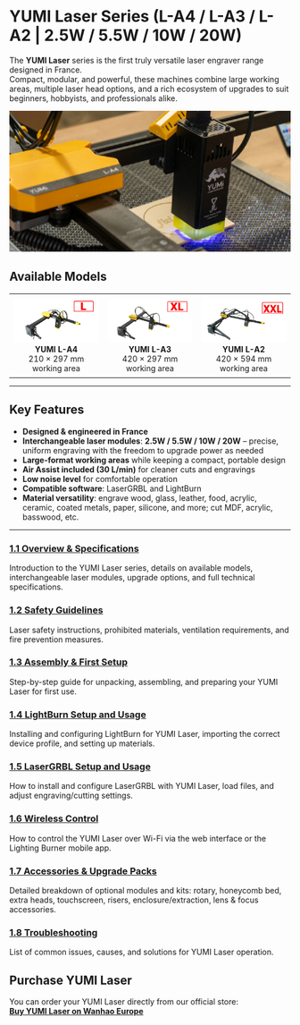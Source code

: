 # YUMI Laser Series (L-A4 / L-A3 / L-A2 | 2.5W / 5.5W / 10W / 20W)

The **YUMI Laser** series is the first truly versatile laser engraver range designed in France.  
Compact, modular, and powerful, these machines combine large working areas, multiple laser head options, and a rich ecosystem of upgrades to suit beginners, hobbyists, and professionals alike.

<img src="../../img/Yumi_laser/Yumi_laser/yumi_laser_01.png" width="550" alt="YUMI Laser Overview">

## Available Models

<table style="border-collapse: collapse; border: none !important;">
  <tr>
    <td style="text-align: center; padding: 8px; border: none !important;">
      <img src="../../img/Yumi_laser/Yumi_laser/yumi_laser_L-A4.png" width="250" alt="YUMI L-A4"><br>
      <b>YUMI L-A4</b><br>
      210 × 297 mm working area
    </td>
    <td style="text-align: center; padding: 8px; border: none !important;">
      <img src="../../img/Yumi_laser/Yumi_laser/yumi_laser_L-A3.png" width="250" alt="YUMI L-A3"><br>
      <b>YUMI L-A3</b><br>
      420 × 297 mm working area
    </td>
    <td style="text-align: center; padding: 8px; border: none !important;">
      <img src="../../img/Yumi_laser/Yumi_laser/yumi_laser_L-A2.png" width="250" alt="YUMI L-A2"><br>
      <b>YUMI L-A2</b><br>
      420 × 594 mm working area
    </td>
  </tr>
</table>


---

## Key Features
- **Designed & engineered in France**
- **Interchangeable laser modules**: **2.5W / 5.5W / 10W / 20W** – precise, uniform engraving with the freedom to upgrade power as needed
- **Large-format working areas** while keeping a compact, portable design
- **Air Assist included (30 L/min)** for cleaner cuts and engravings
- **Low noise level** for comfortable operation
- **Compatible software**: LaserGRBL and LightBurn
- **Material versatility**: engrave wood, glass, leather, food, acrylic, ceramic, coated metals, paper, silicone, and more; cut MDF, acrylic, basswood, etc.

---

### [1.1 Overview & Specifications](Yumi_Laser_Overview.md)
Introduction to the YUMI Laser series, details on available models, interchangeable laser modules, upgrade options, and full technical specifications.  

### [1.2 Safety Guidelines](Yumi_Laser_Safety.md)
Laser safety instructions, prohibited materials, ventilation requirements, and fire prevention measures.  

### [1.3 Assembly & First Setup](https://www.dropbox.com/scl/fi/padqpqt2lru4ei1qlo9q2/LA4-Notice-V0.8.pdf?rlkey=9mbpopw79ce0kvnbask1epanf&e=1&st=e0222g5e&dl=1)
Step-by-step guide for unpacking, assembling, and preparing your YUMI Laser for first use.  

### [1.4 LightBurn Setup and Usage](Yumi_Laser_LightBurn.md)
Installing and configuring LightBurn for YUMI Laser, importing the correct device profile, and setting up materials.  

### [1.5 LaserGRBL Setup and Usage](Yumi_Laser_LaserGRBL.md)
How to install and configure LaserGRBL with YUMI Laser, load files, and adjust engraving/cutting settings.  

### [1.6 Wireless Control](Yumi_Laser_Wireless.md)
How to control the YUMI Laser over Wi-Fi via the web interface or the Lighting Burner mobile app.  

### [1.7 Accessories & Upgrade Packs](Yumi_Laser_Accessories.md)
Detailed breakdown of optional modules and kits: rotary, honeycomb bed, extra heads, touchscreen, risers, enclosure/extraction, lens & focus accessories.  

### [1.8 Troubleshooting](Yumi_Laser_Troubleshooting.md)
List of common issues, causes, and solutions for YUMI Laser operation.  

## Purchase YUMI Laser

You can order your YUMI Laser directly from our official store:  
**[Buy YUMI Laser on Wanhao Europe](https://wanhao-europe.com/collections/laser/products/yumi-l-a4-laser-pour-gravure-et-decoupe-pre-commande?variant=48130514157908)**


